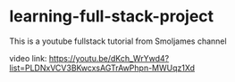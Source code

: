 # learning-full-stack-project
This is a youtube fullstack tutorial from Smoljames channel

video link: https://youtu.be/dKch_WrYwd4?list=PLDNxVCV3BKwcxsAGTrAwPhpn-MWUqz1Xd



